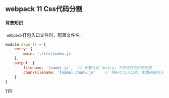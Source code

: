 ## webpack 11 Css代码分割

#### 背景知识

​	`webpack`打包入口文件时，配置文件名：

```js
module.exports = {
    entry: {
        main: './src/index.js'
    },
    output: {
        filename: '[name].js',	// 配置入口（entry）下文件打包后的名称
        chunkFilename: '[name].chunk.js'	// 除entry入口外，配置间接引入的插件、库打包后的文件名称
    }
}
```

1111